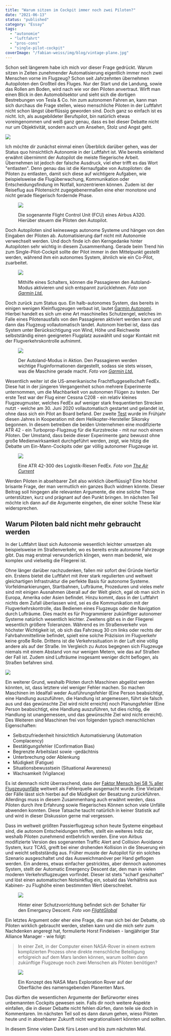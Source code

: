 ```yaml
---
title: "Warum sitzen im Cockpit immer noch zwei Piloten?"
date: "2021-06-13"
status: "published"
category: "Essay"
tags: 
  - "autonomie"
  - "luftfahrt"
  - "pros-cons"
  - "single-pilot-cockpit"
coverImage: "/fabian-weiss/img/blog/vintage-plane.jpg"
---
```


Schon seit längerem habe ich mich vor dieser Frage gedrückt. Warum sitzen in Zeiten zunehmender Automatisierung eigentlich immer noch zwei Menschen vorne im Flugzeug? Schon seit Jahrzehnten übernehmen Autopiloten den Großteil des Fluges. Nur der Start und die Landung, sowie das Rollen am Boden, wird nach wie vor den Piloten anvertraut. Wirft man einen Blick in den Automobilsektor und sieht sich die dortigen Bestrebungen von Tesla & Co. hin zum autonomen Fahren an, kann man sich durchaus die Frage stellen, wieso menschliche Piloten in der Luftfahrt nicht schon längst überflüssig geworden sind. Doch ganz so einfach ist es nicht. Ich, als ausgebildeter Berufspilot, bin natürlich etwas voreingenommen und weiß ganz genau, dass es bei dieser Debatte nicht nur um Objektivität, sondern auch um Ansehen, Stolz und Angst geht.

<!--more-->

![](/img/blog/airbus-fcom.jpg)

Ich möchte dir zunächst einmal einen Überblick darüber gehen, was der Status quo hinsichtlich Autonomie in der Luftfahrt ist. Wie bereits einleitend erwähnt übernimmt der Autopilot die meiste fliegerische Arbeit. Übernehmen ist jedoch der falsche Ausdruck, viel eher trifft es das Wort "entlasten". Denn genau das ist die Kernaufgabe von Autopiloten: die Piloten zu entlasten, damit sich diese auf wichtigere Aufgaben, wie beispielsweise die Flugüberwachung, Kommunikation oder Entscheidungsfindung im Notfall, konzentrieren können. Zudem ist der Reiseflug aus Pilotensicht zugegebenermaßen eine eher monotone und nicht gerade fliegerisch fordernde Phase.

<figure>

![](/img/blog/airbus-autopilot.jpg)

<figcaption>

Die sogenannte Flight Control Unit (FCU) eines Airbus A320. Hierüber steuern die Piloten den Autopilot.

</figcaption>

</figure>

Doch Autopiloten sind keineswegs autonome Systeme und hängen von den Eingaben der Piloten ab. Automatisierung darf nicht mit Autonomie verwechselt werden. Und doch finde ich den Kerngedanke hinter Autopiloten sehr wichtig in diesem Zusammenhang. Gerade beim Trend hin zum Single-Pilot-Cockpit sollte der Pilot immer in den Mittelpunkt gestellt werden, während ihm ein autonomes System, ähnlich wie ein Co-Pilot, zuarbeitet.

<figure>

![](/img/blog/garmin-autoland.jpg)

<figcaption>

Mithilfe eines Schalters, können die Passagieren den Autoland-Modus aktivieren und sich entspannt zurücklehnen. _Foto von [Garmin Ltd.](https://discover.garmin.com/de-DE/autonomi/)_

</figcaption>

</figure>

Doch zurück zum Status quo. Ein halb-autonomes System, das bereits in einigen wenigen Kleinflugzeugen verbaut ist, lautet [Garmin Autonomí](https://discover.garmin.com/de-DE/autonomi/). Hierbei handelt es sich um eine Art maschinelles Schutzengel, welches im Falle eines Pilotenausfalls von den Passagieren aktiviert werden kann und dann das Flugzeug vollautomatisch landet. Autonom hierbei ist, dass das System unter Berücksichtigung von Wind, Höhe und Reichweite selbstständig einen geeigneten Flugplatz auswählt und sogar Kontakt mit der Flugverkehrskontrolle aufnimmt.

<figure>

![](/img/blog/garmin-autoland-activation.jpg)

<figcaption>

Der Autoland-Modus in Aktion. Den Passagieren werden wichtige Fluginformationen dargestellt, sodass sie stets wissen, was die Maschine gerade macht. _Foto von [Garmin Ltd.](https://discover.garmin.com/de-DE/autonomi/)_

</figcaption>

</figure>

Wesentlich weiter ist die US-amerikanische Frachtfluggesellschaft FedEx. Diese hat in der jüngeren Vergangenheit schon mehrere Experimente unternommen, um die Machbarkeit von autonomen Flügen zu testen. Der erste Test war der Flug einer Cessna C208 - ein relativ kleines Flugzeugmuster, welches FedEx auf weniger stark frequentierten Strecken nutzt - welche am 30. Juni 2020 vollautomatisch gestartet und gelandet ist, ohne dass sich ein Pilot an Board befand. Der zweite [Test](https://theaircurrent.com/technology/fedex-and-sikorsky-quietly-begin-single-pilot-tests-for-cargo-airliners/) wurde im Frühjahr diesen Jahres in Kooperation mit dem Helikopter-Hersteller Sikorsky begonnen. In diesem betreiben die beiden Unternehmen eine modifizierte ATR 42 - ein Turboprop-Flugzeug für die Kurzstrecke - mit nur noch einem Piloten. Der Umstand, dass beide dieser Experimente ganz bewusst ohne große Medienwirksamkeit durchgeführt werden, zeigt, wie hitzig die Debatte um Ein-Mann-Cockpits oder gar völlig autonomer Flugzeuge ist.

<figure>

![](/img/blog/fedex-atr.jpg)

<figcaption>

Eine ATR 42-300 des Logistik-Riesen FedEx. _Foto von [The Air Current](https://theaircurrent.com/technology/fedex-and-sikorsky-quietly-begin-single-pilot-tests-for-cargo-airliners/)_

</figcaption>

</figure>

Werden Piloten in absehbarer Zeit also wirklich überflüssig? Eine höchst brisante Frage, der man vermutlich ein ganzes Buch widmen könnte. Dieser Beitrag soll hingegen alle relevanten Argumente, die eine solche These unterstützen, kurz und prägnant auf den Punkt bringen. Im nächsten Teil möchte ich dann auf die Argumente eingehen, die einer solche These klar widersprechen.

## Warum Piloten bald nicht mehr gebraucht werden

In der Luftfahrt lässt sich Autonomie wesentlich leichter umsetzen als beispielsweise im Straßenverkehr, wo es bereits erste autonome Fahrzeuge gibt. Das mag erstmal verwunderlich klingen, wenn man bedenkt, wie komplex und vielseitig die Fliegerei ist.

Ohne länger darüber nachzudenken, fallen mir sofort drei Gründe hierfür ein. Erstens bietet die Luftfahrt mit ihrer stark regulierten und weltweit gleichartigen Infrastruktur die perfekte Basis für autonome Systeme. Vorfeldmarkierungen, Startbahnen, Lufträume, Prozeduren und vieles mehr sind mit einigen Ausnahmen überall auf der Welt gleich, egal ob man sich in Europa, Amerika oder Asien befindet. Hinzu kommt, dass in der Luftfahrt nichts dem Zufall überlassen wird, sei es die Kommunikation mit der Flugverkehrskontrolle, das Bedienen eines Flugzeugs oder die Navigation durch Lufträume. Dies macht es für Programmierer zukünftiger autonomer Systeme natürlich wesentlich leichter. Zweitens gibt es in der Fliegerei wesentlich größere Toleranzen. Während es im Straßenverkehr von höchster Wichtigkeit ist, ob sich das Fahrzeug 30 cm links oder rechts der Fahrbahnmittellinie befindet, spielt eine solche Präzision im Flugverkehr keine große Rolle. Drittens ist die Verkehrssituation in der Luft eine völlig andere als auf der Straße. Im Vergleich zu Autos begegnen sich Flugzeuge niemals mit einem Abstand von nur wenigen Metern, wie das auf Straßen der Fall ist. Zudem sind Lufträume insgesamt weniger dicht beflogen, als Straßen befahren sind.

![](/img/blog/takeoff-sunset.jpeg)

Ein weiterer Grund, weshalb Piloten durch Maschinen abgelöst werden könnten, ist, dass letztere viel weniger Fehler machen. So machen Maschinen im Idealfall weder Ausführungsfehler (Eine Person beabsichtigt, eine Handlung auszuführen, die Handlung ist angemessen, führt sie falsch aus und das gewünschte Ziel wird nicht erreicht) noch Planungsfehler (Eine Person beabsichtigt, eine Handlung auszuführen, tut dies richtig, die Handlung ist unangemessen, und das gewünschte Ziel wird nicht erreicht). Des Weiteren sind Maschinen frei von folgenden typisch menschlichen Eigenschaften:

- Selbstzufriedenheit hinsichtlich Automatisierung (Automation Complacency)
- Bestätigungsfehler (Confirmation Bias)
- Begrenzte Arbeitslast sowie -gedächtnis
- Unterbrechung oder Ablenkung
- Müdigkeit (Fatigue)
- Situationsbewusstsein (Situational Awareness)
- Wachsamkeit (Vigilance)

Es ist demnach nicht überraschend, dass der [Faktor Mensch bei 58 % aller Flugzeugunfälle](https://www.forschungsinformationssystem.de/servlet/is/483653/) weltweit als Fehlerquelle ausgemacht wurde. Eine Vielzahl der Fälle lässt sich hierbei auf die Müdigkeit der Besatzung zurückführen. Allerdings muss in diesem Zusammenhang auch erwähnt werden, dass Piloten durch ihre Erfahrung sowie fliegerisches Können schon viele Unfälle abwenden konnten. Diese Tatsache taucht natürlich in keiner Statistik auf und wird in dieser Diskussion gerne mal vergessen.

Dass im weltweit größten Passierflugzeug schon heute Systeme eingebaut sind, die autonom Entscheidungen treffen, stellt ein weiteres Indiz dar, weshalb Piloten zunehmend entbehrlich werden. Eine von Airbus modifizierte Version des sogenannten Traffic Alert and Collision Avoidance System, kurz TCAS, greift bei einer drohenden Kollision in die Steuerung ein und weicht selbstständig aus. Früher musste der Autopilot für ein solches Szenario ausgeschaltet und das Ausweichmanöver per Hand geflogen werden. Ein anderes, etwas einfacher gestricktes, aber dennoch autonomes System, stellt der Automatic Emergency Descent dar, den man in vielen moderen Verkehrsflugzeugen vorfindet. Dieser ist stets "scharf geschaltet" und löst einen automatischen Notsinkflug ein, sobald das Verhältnis aus Kabinen- zu Flughöhe einen bestimmten Wert überschreitet.

<figure>

![](/img/blog/airbus-speedbrake.jpg)

<figcaption>

Hinter einer Schutzvorrichtung befindet sich der Schalter für den Emergancy Descent. _Foto von [FlightGlobal](https://www.flightglobal.com/programmes/a350-1000-features-automated-rapid-descent-capability/126225.article)_

</figcaption>

</figure>

Ein letztes Argument oder eher eine Frage, die man sich bei der Debatte, ob Piloten wirklich gebraucht werden, stellen kann und die mich sehr zum Nachdenken angeregt hat, formulierte Horst Findeisen - langjähriger Star Alliance Manager - wie folgt:

> In einer Zeit, in der Computer einen NASA-Rover in einem extrem komplizierten Prozess ohne direkte menschliche Beteiligung erfolgreich auf dem Mars landen können, warum sollten dann zukünftige Flugzeuge noch zwei Menschen als Piloten benötigen?

<figure>

![](/img/blog/nasa-mars-rover.jpg)

<figcaption>

Ein Konzept des NASA Mars Exploration Rover auf der Oberfläche des namensgebenden Planenten Mars.

</figcaption>

</figure>

Das dürften die wesentlichen Argumente der Befürworter eines unbemannten Cockpits gewesen sein. Falls dir noch weitere Aspekte einfallen, die in dieser Debatte nicht fehlen dürfen, dann teile sie doch in Kommentaren. Im nächsten Teil soll es dann darum gehen, wieso Piloten heute und in absehbarer Zukunft nicht wegrationalisiert könnten und sollten.

In diesem Sinne vielen Dank fürs Lesen und bis zum nächsten Mal.